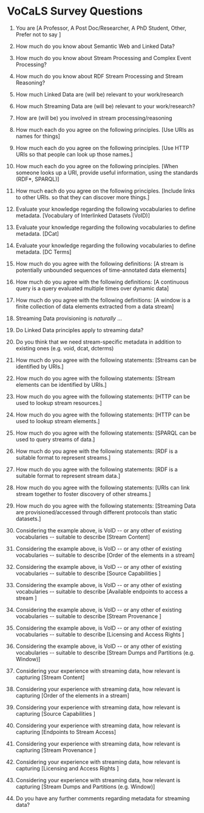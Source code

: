 # VoCaLS Survey Questions

1. You are [A Professor, A Post Doc/Researcher, A PhD Student, Other, Prefer not to say ]
2. How much do you know about Semantic Web and Linked Data?
3. How much do you know about Stream Processing and Complex Event Processing?
4. How much do you know about RDF Stream Processing and Stream Reasoning?
5. How much Linked Data are (will be) relevant to your work/research
6. How much Streaming Data are (will be) relevant to your work/research?
7. How are (will be) you involved in stream processing/reasoning
8. How much each do you agree on the following principles. [Use URIs as names for things]
9. How much each do you agree on the following principles. [Use HTTP URIs so that people can look up those names.]
10. How much each do you agree on the following principles. [When someone looks up a URI, provide useful information, using the standards (RDF*, SPARQL)]
11. How much each do you agree on the following principles. [Include links to other URIs. so that they can discover more things.]

12. Evaluate your knowledge regarding the following vocabularies to define metadata. [Vocabulary of Interlinked Datasets (VoID)]
13. Evaluate your knowledge regarding the following vocabularies to define metadata. [DCat]
14. Evaluate your knowledge regarding the following vocabularies to define metadata. [DC Terms]
15. How much do you agree with the following definitions: [A stream is potentially unbounded sequences of time-annotated data elements]
16. How much do you agree with the following definitions: [A continuous query is a query evaluated multiple times over dynamic data]
17. How much do you agree with the following definitions: [A window is a finite collection of data elements extracted from a data stream]

18. Streaming Data provisioning is *naturally* ...
19. Do Linked Data principles apply to streaming data?
20. Do you think that we need stream-specific metadata in addition to existing ones (e.g. void, dcat, dcterms)
21. How much do you agree with the following statements: [Streams can be identified by URIs.]
22. How much do you agree with the following statements: [Stream elements can be identified by URIs.]
23. How much do you agree with the following statements: [HTTP can be used to lookup stream resources.]
24. How much do you agree with the following statements: [HTTP can be used to lookup stream elements.]
25. How much do you agree with the following statements: [SPARQL can be used to query streams of data.]
26. How much do you agree with the following statements: [RDF is a suitable format to represent streams.]
27. How much do you agree with the following statements: [RDF is a suitable format to represent stream data.]
28. How much do you agree with the following statements: [URIs can link stream together to foster discovery of other streams.]
29. How much do you agree with the following statements: [Streaming Data are provisioned/accessed through different protocols than static datasets.]
30. Considering the example above, is VoID -- or any other of existing vocabularies -- suitable to describe [Stream Content]
31. Considering the example above, is VoID -- or any other of existing vocabularies -- suitable to describe [Order of the elements in a stream]
32. Considering the example above, is VoID -- or any other of existing vocabularies -- suitable to describe [Source Capabilities ]
33. Considering the example above, is VoID -- or any other of existing vocabularies -- suitable to describe [Available endpoints to access a stream ]
34. Considering the example above, is VoID -- or any other of existing vocabularies -- suitable to describe [Stream Provenance ]
35. Considering the example above, is VoID -- or any other of existing vocabularies -- suitable to describe [Licensing and Access Rights ]
36. Considering the example above, is VoID -- or any other of existing vocabularies -- suitable to describe [Stream Dumps and Partitions (e.g. Window)]
37. Considering your experience with streaming data, how relevant is capturing [Stream Content]
38. Considering your experience with streaming data, how relevant is capturing [Order of the elements in a stream]
40. Considering your experience with streaming data, how relevant is capturing [Source Capabilities ]
41. Considering your experience with streaming data, how relevant is capturing [Endpoints to Stream Access]
42. Considering your experience with streaming data, how relevant is capturing [Stream Provenance ]
43. Considering your experience with streaming data, how relevant is capturing [Licensing and Access Rights ]
44. Considering your experience with streaming data, how relevant is capturing [Stream Dumps and Partitions (e.g. Window)]
45. Do you have any further comments regarding metadata for streaming data?
